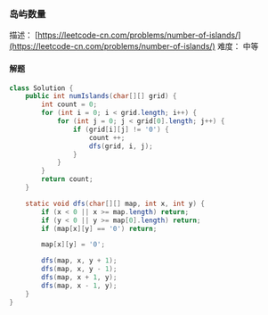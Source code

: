 ### 岛屿数量

描述： [https://leetcode-cn.com/problems/number-of-islands/](https://leetcode-cn.com/problems/number-of-islands/)
难度： 中等

#### 解题

```java
class Solution {
    public int numIslands(char[][] grid) {
        int count = 0;
        for (int i = 0; i < grid.length; i++) {
            for (int j = 0; j < grid[0].length; j++) {
                if (grid[i][j] != '0') {
                    count ++;
                    dfs(grid, i, j);
                }
            }
        }
        return count;
    }

    static void dfs(char[][] map, int x, int y) {
        if (x < 0 || x >= map.length) return;
        if (y < 0 || y >= map[0].length) return;
        if (map[x][y] == '0') return;

        map[x][y] = '0';

        dfs(map, x, y + 1);
        dfs(map, x, y - 1);
        dfs(map, x + 1, y);
        dfs(map, x - 1, y);
    }
}
```

